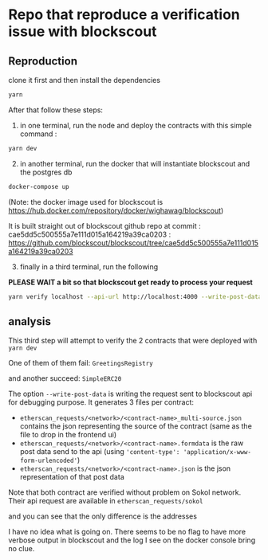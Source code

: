 # Repo that reproduce a verification issue with blockscout


## Reproduction

clone it first and then install the dependencies

```bash
yarn
```

After that follow these steps:

1. in one terminal, run the node and deploy the contracts with this simple command :
```bash
yarn dev
```

2. in another terminal, run the docker that will instantiate blockscout and the postgres db
```bash
docker-compose up
```

(Note: the docker image used for blockscout is https://hub.docker.com/repository/docker/wighawag/blockscout)

It is built straight out of blockscout github repo at commit : cae5dd5c500555a7e111d015a164219a39ca0203 : https://github.com/blockscout/blockscout/tree/cae5dd5c500555a7e111d015a164219a39ca0203


3. finally in a third terminal, run the following

**PLEASE WAIT a bit so that blockscout get ready to process your request**

```bash
yarn verify localhost --api-url http://localhost:4000 --write-post-data --api-key None
```

## analysis

This third step will attempt to verify the 2 contracts that were deployed with `yarn dev`

One of them of them fail: `GreetingsRegistry`

and another succeed: `SimpleERC20`

The option `--write-post-data` is writing the request sent to blockscout api for debugging purpose. It generates 3 files per contract:
- `etherscan_requests/<network>/<contract-name>_multi-source.json` contains the json representing the source of the contract (same as the file to drop in the frontend ui)
- `etherscan_requests/<network>/<contract-name>.formdata` is the raw post data send to the api (using `'content-type': 'application/x-www-form-urlencoded'`)
- `etherscan_requests/<network>/<contract-name>.json` is the json representation of that post data


Note that both contract are verified without problem on Sokol network. Their api request are available in `etherscan_requests/sokol`

and you can see that the only difference is the addresses

I have no idea what is going on. There seems to be no flag to have more verbose output in blockscout and the log I see on the docker console bring no clue.
